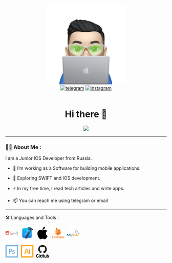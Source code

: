 <div id="header" align="center">
   <img src="/sticker.webp" width="250"/>
  <div id="badges">
<a href='https://www.t.me/KorkaLda' target="_blank"><img alt='telegram' src='https://img.shields.io/badge/Telegram-100000?style=for-the-badge&logo=telegram&logoColor=white&labelColor=008CFF&color=222222'/></a>
<a href='https://www.instagram.com/korka_lda' target="_blank"><img alt='instagram' src='https://img.shields.io/badge/Instagram-100000?style=for-the-badge&logo=instagram&logoColor=white&labelColor=FF2C9D&color=222222'/></a>    
</div>
 
  <img src="https://komarev.com/ghpvc/?username=KorkaLda&style=flat-square&color=blue" alt=""/>
 <h1>
  Hi there 👋
 </h1>
</div>

<div align="center">
  <img src="https://media.giphy.com/media/dWesBcTLavkZuG35MI/giphy.gif" width="400" />
</div>

---

### 👨‍💻 About Me :


I am a Junior IOS Developer from Russia.
- :telescope: I’m working as a Software for building mobile applications.

- :seedling: Exploring SWIFT and IOS development.

- :zap: In my free time, I read tech articles and write apps.

- :mailbox: You can reach me using telegram or email

---

:hammer_and_wrench: Languages and Tools :
<div>
  <img src="https://github.com/devicons/devicon/blob/master/icons/swift/swift-original-wordmark.svg" title="swift" alt="swift" width="40" height="40"/>&nbsp;
  <img src="https://github.com/devicons/devicon/blob/master/icons/xcode/xcode-original.svg" title="xcode" alt="xcode" width="40" height="40"/>&nbsp;
  <img src="https://github.com/devicons/devicon/blob/master/icons/apple/apple-original.svg" title="apple" alt="apple" width="40" height="40"/>&nbsp;
   <img src="https://github.com/devicons/devicon/blob/master/icons/firebase/firebase-plain-wordmark.svg" title="Firebase" alt="Firebase" width="40" height="40"/>&nbsp;
  <img src="https://github.com/devicons/devicon/blob/master/icons/mysql/mysql-original-wordmark.svg" title="mysql" alt="mysql" width="40" height="40"/>&nbsp;
  
  <img src="https://github.com/devicons/devicon/blob/master/icons/photoshop/photoshop-line.svg" title="photoshop" alt="photoshop " width="40" height="40"/>&nbsp;
  <img src="https://github.com/devicons/devicon/blob/master/icons/illustrator/illustrator-line.svg" title="illustrator" alt="illustrator " width="40" height="40"/>&nbsp;
    <img src="https://github.com/devicons/devicon/blob/master/icons/github/github-original-wordmark.svg" title="github" alt="github " width="40" height="40"/>&nbsp;

</div>

<!--
**KorkaLda/KorkaLda** is a ✨ _special_ ✨ repository because its `README.md` (this file) appears on your GitHub profile.

Here are some ideas to get you started:

- 🔭 I’m currently working on ...
- 🌱 I’m currently learning ...
- 👯 I’m looking to collaborate on ...
- 🤔 I’m looking for help with ...
- 💬 Ask me about ...
- 📫 How to reach me: ...
- 😄 Pronouns: ...
- ⚡ Fun fact: ...
-->
